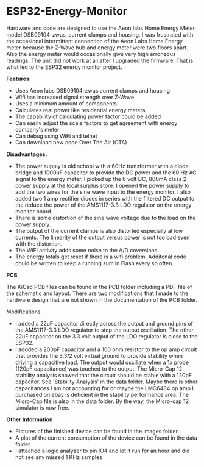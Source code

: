 # ESP32-Energy-Monitor
Hardware and code are designed to use the Aeon labs Home Energy Meter, model DSB09104-zwus, current clamps and housing.  I was frustrated with the occasional intermittent connection of the Aeon Labs Home Energy meter because the Z-Wave hub and energy meter were two floors apart.  Also the energy meter would occasionally give very high erroneous readings.  The unit did not work at all after I upgraded the firmware. That is what led to the ESP32 energy monitor project.

**Features:**
* Uses Aeon labs DSB09104-zwus current clamps and housing
* Wifi has increased signal strength over Z-Wave
* Uses a minimum amount of components
* Calculates real power like residential energy meters
* The capability of calculating power factor could be added
* Can easily adjust the scale factors to get agreement with energy company's meter
* Can debug using WiFi and telnet
* Can download new code Over The Air (OTA)


**Disadvantages:**
* The power supply is old school with a 60Hz transformer with a diode bridge and 1000uF capacitor to provide the DC power and the 60 Hz AC signal to the energy meter.  I picked up the 6 volt DC, 800mA class 2 power supply at the local surplus store.  I opened the power supply to add the two wires for the sine wave input to the energy monitor.  I also added two 1 amp rectifier diodes in series with the filtered DC output to the reduce the power of the AMS1117-3.3 LDO regulator on the energy monitor board.
* There is some distortion of the sine wave voltage due to the load on the power supply.
* The output of the current clamps is also distorted especially at low currents. The linearity of the output versus power is not too bad even with the distortion.
* The WiFi activity adds some noise to  the A/D coversions.
* The energy totals get reset if there is a wifi problem. Additonal code could be written to keep a running sum in Flash every so often.


**PCB**

The KiCad PCB files can be found in the PCB folder including a PDF file of the schematic and layout.
There are two modifications that I made to the hardware design that are not shown in the documentation of the PCB folder.

Modifications
* I added a 22uF capacitor directly across the output and ground pins of the AMS1117-3.3 LDO regulator to stop the output oscillation.  The other 22uF capacitor on the 3.3 volt output of the LDO regulator is close to the ESP32. 
* I addded a 200pF capacitor and a 100 ohm resistor to the op amp circuit that provides the 3.3/2 volt virtual ground to provide stability when driving a capacitive load.  The output would oscillate when a 1x probe (120pF capacitance) was touched to the output.  The Micro-Cap 12 stability analysis showed that the circuit should be stable with a 120pF capacitor.  See 'Stability Analysis' in the data folder. Maybe there is other capacitances I am not accounting for or maybe the LMC6484 op amp I purchased on ebay is deficient in the stability performance area.  The Micro-Cap file is also in the data folder.  By the way, the Micro-cap 12 simulator is now free. 

**Other Information**

* Pictures of the finished device can be found in the images folder.
* A plot of the current consumption of the device can be found in the data folder.
* I attached a logic analyzer  to pin IO4 and let it run for an hour and did not see any missed 1 KHz samples
